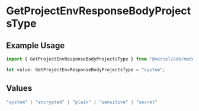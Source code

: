 # GetProjectEnvResponseBodyProjectsType

## Example Usage

```typescript
import { GetProjectEnvResponseBodyProjectsType } from "@vercel/sdk/models/getprojectenvop.js";

let value: GetProjectEnvResponseBodyProjectsType = "system";
```

## Values

```typescript
"system" | "encrypted" | "plain" | "sensitive" | "secret"
```